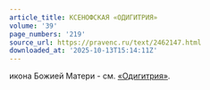 ```yaml
---
article_title: КСЕНОФСКАЯ «ОДИГИТРИЯ»
volume: '39'
page_numbers: '219'
source_url: https://pravenc.ru/text/2462147.html
downloaded_at: '2025-10-13T15:14:11Z'
---
```


икона Божией Матери - см. [«Одигитрия»](<https://pravenc.ru/text/ Одигитрия .html>).
